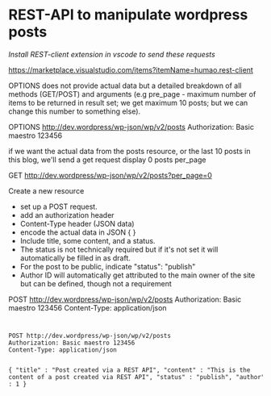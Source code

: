 # REST-API to manipulate wordpress posts

<em>Install REST-client extension in vscode to send these requests</em>

https://marketplace.visualstudio.com/items?itemName=humao.rest-client

OPTIONS does not provide actual data but a detailed breakdown of all methods (GET/POST) and arguments (e.g pre_page -  maximum number of items to be returned in result set; we get maximum 10 posts; but we can change this number to something else).

OPTIONS http://dev.wordpress/wp-json/wp/v2/posts
Authorization: Basic maestro 123456

if we want the actual data from the posts resource, or the last 10 posts in this blog, we'll send a get request 
display 0 posts per_page

GET http://dev.wordpress/wp-json/wp/v2/posts?per_page=0

Create a new resource
* set up a POST request. 
* add an authorization header 
* Content-Type header (JSON data)
* encode the actual data in JSON { }
* Include title, some content, and a status. 
* The status is not technically required but if it's not set it will automatically be filled in as draft.
* For the post to be public, indicate "status": "publish"
* Author ID will automatically get attributed to the main owner of the site but can be defined, though not a requirement

POST http://dev.wordpress/wp-json/wp/v2/posts
Authorization: Basic maestro 123456
Content-Type: application/json

<code>
<pre>
POST http://dev.wordpress/wp-json/wp/v2/posts
Authorization: Basic maestro 123456
Content-Type: application/json

{
  "title" : "Post created via a REST API",
  "content" : "This is the content of a post created via REST API",
  "status" : "publish",
  "author" : 1
}
</pre>
</code>